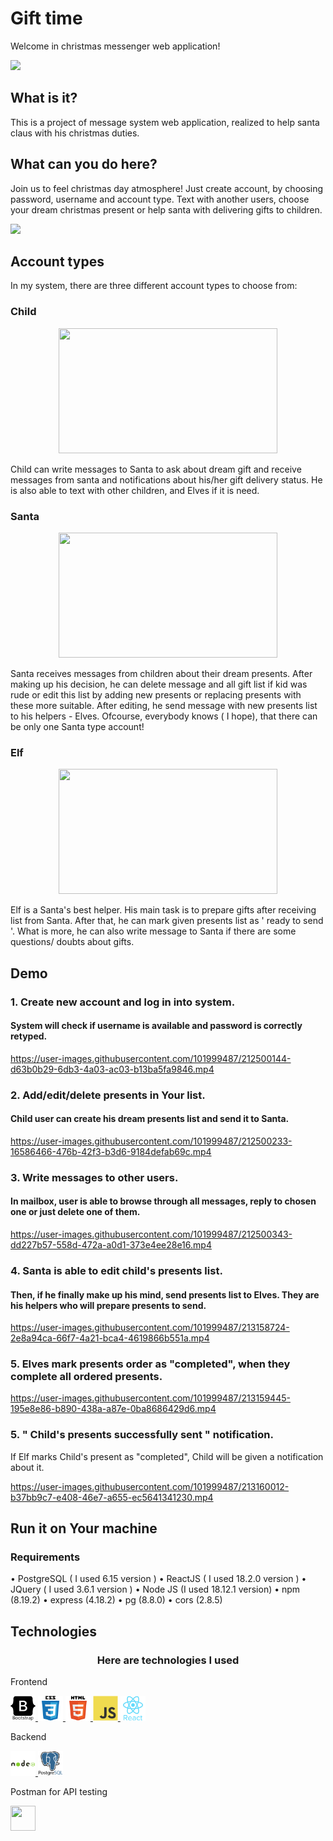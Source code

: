 # Gift time 
Welcome in christmas messenger web application!

<img src = "https://user-images.githubusercontent.com/101999487/208204711-085b31f6-a5f7-4eff-998d-a59f02bba6e4.png" />

## What is it?
This is a project of message system web application, realized to help santa claus with his christmas duties.

## What can you do here?
Join us to feel christmas day atmosphere! Just create account, by choosing password, username and account type. Text with another users, choose your dream christmas present or help santa with delivering gifts to children.

<img src = "https://user-images.githubusercontent.com/101999487/208207691-6b205b7d-1fe1-4c17-afba-31f9635f14f7.png" />

## Account types

In my system, there are three different account types to choose from:


### Child
<p align="center">
<img src = "https://user-images.githubusercontent.com/101999487/208208379-3e8009ef-98ee-47d9-81b6-48c3b5daa334.png" width="350" height ="200" />
</p>

Child can write messages to Santa to ask about dream gift and receive messages from santa and notifications about his/her gift delivery status. He is also able to text with other children, and Elves if it is need.

### Santa
<p align="center">
<img src = "https://user-images.githubusercontent.com/101999487/208208425-5f970ae2-2ec1-465f-b80b-92baeee24978.png" width="350" height ="200" />
</p>

Santa receives messages from children about their dream presents. After making up his decision, he can delete message and all gift list if kid was rude or edit this list by adding new presents or replacing presents with these more suitable. After editing, he send message with new presents list to his helpers - Elves. Ofcourse, everybody knows ( I hope), that there can be only one Santa type account!

### Elf
<p align="center">
<img src = "https://user-images.githubusercontent.com/101999487/208209339-62ff1467-a458-4db2-b300-b1b91b62d910.png" width="350" height ="200" />
</p>

Elf is a Santa's best helper. His main task is to prepare gifts after receiving list from Santa. After that, he can mark given presents list as ' ready to send '. What is more, he can also write message to Santa if there are some questions/ doubts about gifts.

## Demo

### 1. Create new account and log in into system.
#### System will check if username is available and password is correctly retyped.
https://user-images.githubusercontent.com/101999487/212500144-d63b0b29-6db3-4a03-ac03-b13ba5fa9846.mp4

### 2. Add/edit/delete presents in Your list.
#### Child user can create his dream presents list and send it to Santa.
https://user-images.githubusercontent.com/101999487/212500233-16586466-476b-42f3-b3d6-9184defab69c.mp4

### 3. Write messages to other users.
#### In mailbox, user is able to browse through all messages, reply to chosen one or just delete one of them.

https://user-images.githubusercontent.com/101999487/212500343-dd227b57-558d-472a-a0d1-373e4ee28e16.mp4

### 4. Santa is able to edit child's presents list.
#### Then, if he finally make up his mind, send presents list to Elves. They are his helpers who will prepare presents to send.

https://user-images.githubusercontent.com/101999487/213158724-2e8a94ca-66f7-4a21-bca4-4619866b551a.mp4

### 5. Elves mark presents order as "completed",  when they complete all ordered presents.

https://user-images.githubusercontent.com/101999487/213159445-195e8e86-b890-438a-a87e-0ba8686429d6.mp4

### 5. " Child's presents successfully sent " notification.
If Elf marks Child's present as "completed", Child will be given a notification about it.

https://user-images.githubusercontent.com/101999487/213160012-b37bb9c7-e408-46e7-a655-ec5641341230.mp4

## Run it on Your machine

### Requirements 

• PostgreSQL ( I used 6.15 version )
• ReactJS ( I used 18.2.0 version )
• JQuery ( I used 3.6.1 version )
• Node JS (I used 18.12.1 version)
• npm (8.19.2)
• express (4.18.2)
• pg (8.8.0)
• cors (2.8.5)


## Technologies
<h3 align="center">Here are technologies I used</h3>


<h> Frontend </h>
<p align="left"> <a href="https://getbootstrap.com" target="_blank" rel="noreferrer"> <img src="https://raw.githubusercontent.com/devicons/devicon/master/icons/bootstrap/bootstrap-plain-wordmark.svg" alt="bootstrap" width="40" height="40"/> </a> <a href="https://www.w3schools.com/css/" target="_blank" rel="noreferrer"> <img src="https://raw.githubusercontent.com/devicons/devicon/master/icons/css3/css3-original-wordmark.svg" alt="css3" width="40" height="40"/> </a> <a href="https://www.w3.org/html/" target="_blank" rel="noreferrer"> <img src="https://raw.githubusercontent.com/devicons/devicon/master/icons/html5/html5-original-wordmark.svg" alt="html5" width="40" height="40"/> </a> <a href="https://developer.mozilla.org/en-US/docs/Web/JavaScript" target="_blank" rel="noreferrer"> <img src="https://raw.githubusercontent.com/devicons/devicon/master/icons/javascript/javascript-original.svg" alt="javascript" width="40" height="40"/> </a>
<a href="https://reactjs.org/" target="_blank" rel="noreferrer"> <img src="https://raw.githubusercontent.com/devicons/devicon/master/icons/react/react-original-wordmark.svg" alt="react" width="40" height="40"/> </a></p>
  
<h> Backend </h>
<p align="left"> <a href="https://nodejs.org" target="_blank" rel="noreferrer"> <img src="https://raw.githubusercontent.com/devicons/devicon/master/icons/nodejs/nodejs-original-wordmark.svg" alt="nodejs" width="40" height="40"/> </a> <a href="https://www.postgresql.org" target="_blank" rel="noreferrer"> <img src="https://raw.githubusercontent.com/devicons/devicon/master/icons/postgresql/postgresql-original-wordmark.svg" alt="postgresql" width="40" height="40"/> </a>  </p>

Postman for API testing


<img width="40" height="40" src="https://user-images.githubusercontent.com/101999487/212501172-a11c27f8-ef80-47c5-9f88-a34233d07667.png"></img>
